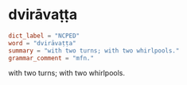 # dvirāvaṭṭa

``` toml
dict_label = "NCPED"
word = "dvirāvaṭṭa"
summary = "with two turns; with two whirlpools."
grammar_comment = "mfn."
```

with two turns; with two whirlpools.

